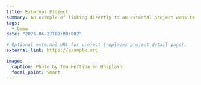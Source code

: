 ```yaml
---
title: External Project
summary: An example of linking directly to an external project website using `external_link`.
tags:
  - Demo
date: "2025-04-27T00:00:00Z"

# Optional external URL for project (replaces project detail page).
external_link: https://example.org

image:
  caption: Photo by Toa Heftiba on Unsplash
  focal_point: Smart
---
```

